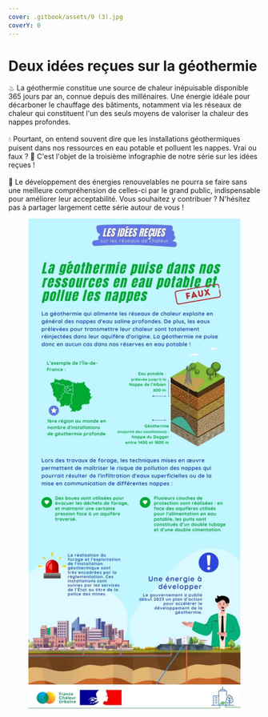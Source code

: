 ```yaml
---
cover: .gitbook/assets/9 (3).jpg
coverY: 0
---
```


# Deux idées reçues sur la géothermie

♨ La géothermie constitue une source de chaleur inépuisable disponible 365 jours par an, connue depuis des millénaires. Une énergie idéale pour décarboner le chauffage des bâtiments, notamment via les réseaux de chaleur qui constituent l'un des seuls moyens de valoriser la chaleur des nappes profondes.\
\
💧 Pourtant, on entend souvent dire que les installations géothermiques puisent dans nos ressources en eau potable et polluent les nappes. Vrai ou faux ? 🤔 C'est l'objet de la troisième infographie de notre série sur les idées reçues !\
\
🎯 Le développement des énergies renouvelables ne pourra se faire sans une meilleure compréhension de celles-ci par le grand public, indispensable pour améliorer leur acceptabilité. Vous souhaitez y contribuer ? N'hésitez pas à partager largement cette série autour de vous !

<figure><img src=".gitbook/assets/3 (3).jpg" alt=""><figcaption></figcaption></figure>
